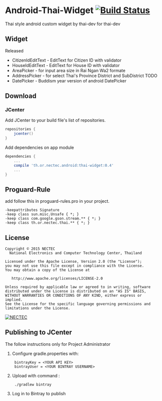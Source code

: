 # Android-Thai-Widget [![Build Status](https://travis-ci.org/nectec-wisru/android-ThaiWidget.svg?branch=master)](https://travis-ci.org/nectec-wisru/android-ThaiWidget)

Thai style android custom widget by thai-dev for thai-dev

Widget
-------
Released
* CitizenIdEditText - EditText for Citizen ID with validator
* HouseIdEditText - EditText for House ID with validator
* AreaPicker - for input area size in Rai Ngan Wa2 formate
* AddressPicker - for select Thai's Province District and SubDistrict
TODO
* DatePicker - Buddism year version of android DatePicker

Download
-------
### JCenter

Add JCenter to your build file's list of repositories.

```gradle
repositories {
    jcenter()
}
```

Add dependencies on app module

```gradle
dependencies {
    ...
    compile 'th.or.nectec.android:thai-widget:0.4'
    ...
}
```

Proguard-Rule
--------
add follow this in proguard-rules.pro in your project.

```proguard
-keepattributes Signature
-keep class sun.misc.Unsafe { *; }
-keep class com.google.gson.stream.** { *; }
-keep class th.or.nectec.thai.** { *; }
```

License
--------

    Copyright © 2015 NECTEC
      National Electronics and Computer Technology Center, Thailand

    Licensed under the Apache License, Version 2.0 (the "License");
    you may not use this file except in compliance with the License.
    You may obtain a copy of the License at

       http://www.apache.org/licenses/LICENSE-2.0

    Unless required by applicable law or agreed to in writing, software
    distributed under the License is distributed on an "AS IS" BASIS,
    WITHOUT WARRANTIES OR CONDITIONS OF ANY KIND, either express or implied.
    See the License for the specific language governing permissions and
    limitations under the License.
    

[![NECTEC](http://www.nectec.or.th/themes/nectec/img/logo.png)](https://www.nectec.or.th)

Publishing to JCenter
---------
The follow instructions only for Project Administrator

1. Configure gradle.properties with:
    
        bintrayKey = <YOUR API KEY>
        bintrayUser = <YOUR BINTRAY USERNAME>

2. Upload with command :

        ./gradlew bintray
    
3. Log in to Bintray to publish

    

